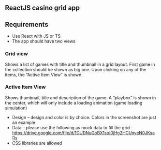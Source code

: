## ReactJS casino grid app

## Requirements
* Use React with JS or TS
* The app should have two views

### Grid view
Shows a list of games with title and thumbnail in a grid layout. First game in the collection should be shown as big one. Upon clicking on any of the items, the “Active Item View” is shown.

### Active Item View
Shows thumbnail, title and description of the game. A “playbox” is shown in the center, which will only include a loading animation (game loading simulation)

* Design – design and color is by choice. Colors in the screenshot are just an example
* Data – please use the following as mock data to fill the grid - https://drive.google.com/file/d/1DUDNuGoBX1soI0jHg2HCUnyeN0JKsaRs
* CSS libraries are allowed
